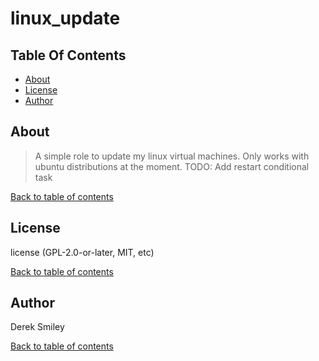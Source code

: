 # linux_update

## Table Of Contents

* [About](#about)
* [License](#license)
* [Author](#author)

## About

> A simple role to update my linux virtual machines. Only works with ubuntu distributions at the moment. 
> TODO: Add restart conditional task

[Back to table of contents](#table-of-contents)

## License

license (GPL-2.0-or-later, MIT, etc)

[Back to table of contents](#table-of-contents)

## Author

Derek Smiley

[Back to table of contents](#table-of-contents)
